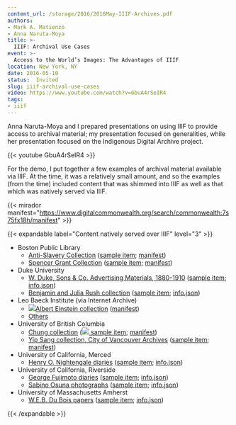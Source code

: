```yaml
---
content_url: /storage/2016/2016May-IIIF-Archives.pdf
authors:
- Mark A. Matienzo
- Anna Naruta-Moya
title: >-
  IIIF: Archival Use Cases
event: >-
  Access to the World’s Images: The Advantages of IIIF
location: New York, NY
date: 2016-05-10
status:  Invited
slug: iiif-archival-use-cases
video: https://www.youtube.com/watch?v=GbuA4rSeIR4
tags:
- iiif
---
```

Anna Naruta-Moya and I prepared presentations on using IIIF to provide access to archival material; my presentation focused on generalities, while her presentation focused on the Indigenous Digital Archive project.<!--more-->

{{< youtube GbuA4rSeIR4 >}}

For the demo, I put together a few examples of archival material available via IIIF. At the time, it was a relatively small amount, and so the examples (from the time) included content that was shimmed into IIIF as well as that which was natively served via IIIF.

{{< mirador manifest="https://www.digitalcommonwealth.org/search/commonwealth:7s75fx18h/manifest"  >}}

{{< expandable label="Content natively served over IIIF" level="3" >}}
<ul>
    <li>Boston Public Library
        <ul>
            <li><a href="https://www.digitalcommonwealth.org/collections/commonwealth:ht24xg10q">Anti-Slavery Collection</a> (<a href="https://www.digitalcommonwealth.org/search/commonwealth:7s75fx18h">sample item</a>; <a href="https://www.digitalcommonwealth.org/search/commonwealth:7s75fx18h/manifest">manifest</a>)</li>
            <li><a href="https://www.digitalcommonwealth.org/collections/commonwealth:x920fw84d">Spencer Grant Collection</a> (<a href="https://www.digitalcommonwealth.org/search/commonwealth:kp78gg52vh">sample item</a>; <a href="https://www.digitalcommonwealth.org/search/commonwealth:kp78gg52v/manifest">manifest</a>)</li>
        </ul>
    </li>
    <li>Duke University
        <ul>
            <li><a href="https://repository.lib.duke.edu/dc/wdukesons/dscsi02176">W. Duke, Sons &amp; Co. Advertising Materials, 1880-1910</a> (<a href="https://repository.lib.duke.edu/dc/wdukesons/dscsi02176">sample item</a>; <a href="https://repository.lib.duke.edu/iipsrv/iipsrv.fcgi?IIIF=/srv/repo_deriv/multires_image/6/e/e9/6ee9e5af-efd4-4e1c-b7e2-7573be6525ff/dscsi021760010.ptif/info.json">info.json</a>)</li>
            <li><a href="https://repository.lib.duke.edu/dc/rushbenjaminandjulia">Benjamin and Julia Rush collection</a> (<a href="https://repository.lib.duke.edu/dc/rushbenjaminandjulia/brpst024001">sample item</a>; <a href="https://repository.lib.duke.edu/iipsrv/iipsrv.fcgi?IIIF=/srv/repo_deriv/multires_image/a/e/6f/ae6fa650-4e1c-487c-a308-021c7d9a4d33/brpst0240010010.ptif/info.json">info.json</a>)</li>
        </ul>
    </li>
    <li>Leo Baeck Institute (via Internet Archive)
        <ul>
            <li><a href="https://archive.org/details/alberteinsteincollection?manifest=https://iiif.archivelab.org/iiif/alberteinstein_03_reel03/manifest.json"><img src="https://iiif.io/img/logo-iiif-34x30.png"/>Albert Einstein collection</a> (<a href="https://iiif.archivelab.org/iiif/alberteinstein_03_reel03/manifest.json">manifest</a>)</li>
            <li><a href="https://archive.org/details/LeoBaeckInstitute">Others</a></li>
        </ul>
    </li>
    <li>University of British Columbia
        <ul>
            <li><a href="https://open.library.ubc.ca/collections/chung">Chung collection</a> (<a href="https://open.library.ubc.ca/collections/chung/chungtext/items/1.0225753?manifest=http://iiif.library.ubc.ca/presentation/cdm.chungtext.1-0225753/manifest"><img src="https://iiif.io/img/logo-iiif-34x30.png"/> sample item</a>; <a href="http://iiif.library.ubc.ca/presentation/cdm.chungtext.1-0225753/manifest">manifest</a>)</li>
            <li><a href="https://open.library.ubc.ca/collections/yipsang">Yip Sang collection, City of Vancouver Archives</a> (<a href="https://open.library.ubc.ca/collections/yipsang/items/1.0114279">sample item</a>; <a href="http://iiif.library.ubc.ca/presentation/cdm.yipsang.1-0114279/manifest">manifest</a>)</li>
        </ul>
    </li>
    <li>University of California, Merced
        <ul>
            <li><a href="https://calisphere.org/collections/76/">Henry O. Nightengale diaries</a> (<a href="https://calisphere.org/item/ark:/13030/kt4b69r9x7/">sample item</a>; <a href="http://d30821mshh5k7n.cloudfront.net/9cc6e3a7-9b87-47be-b918-2bb60a49f2c1/info.json">info.json</a>)</li>
        </ul>
    </li>
    <li>University of California, Riverside
        <ul>
            <li><a href="https://calisphere.org/collections/81/">George Fujimoto diaries</a> (<a href="https://calisphere.org/item/c022f75a-d31c-4994-9e1c-b3aaf4caf2d0/">sample item</a>; <a href="http://d30821mshh5k7n.cloudfront.net/ee873bd3-2edd-4673-be9d-f508af609460/info.json">info.json</a>)</li>
        </ul>
        <ul>
            <li><a href="https://calisphere.org/collections/79/">Sabino Osuna photographs</a> (<a href="https://calisphere.org/item/06508aba-fd6f-4ec0-b905-44d436c5686c/">sample item</a>; <a href="http://d30821mshh5k7n.cloudfront.net/06508aba-fd6f-4ec0-b905-44d436c5686c/info.json">info.json</a>)</li>
        </ul>
    </li>
    <li>University of Massachusetts Amherst
        <ul>
            <li><a href="http://credo.library.umass.edu/view/collection/mums312">W.E.B. Du Bois papers</a> (<a href="http://credo.library.umass.edu/view/full/mums312-i0677">sample item</a>; <a href="http://i3f.scua.library.umass.edu/iiif/mums312-i0677-001.tif/info.json">info.json</a>)</li>
        </ul>
    </li>
</ul>
{{< /expandable >}}

